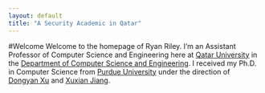 ```yaml
---
layout: default
title: "A Security Academic in Qatar"
---
```


#Welcome
Welcome to the homepage of Ryan Riley. I’m an Assistant Professor of
Computer Science and Engineering here at
[Qatar University](http://www.qu.edu.qa) in the
[Department of Computer Science and Engineering](http://www.qu.edu.qa/engineering/computer/).
I received my Ph.D. in Computer Science from
[Purdue University](http://www.purdue.edu/) under the direction of
[Dongyan Xu](http://www.cs.purdue.edu/homes/dxu) and
[Xuxian Jiang](http://www.csc.ncsu.edu/faculty/jiang/).
